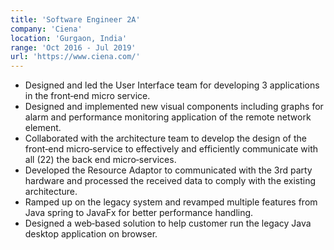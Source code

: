 ```yaml
---
title: 'Software Engineer 2A'
company: 'Ciena'
location: 'Gurgaon, India'
range: 'Oct 2016 - Jul 2019'
url: 'https://www.ciena.com/'
---
```


- Designed and led the User Interface team for developing 3 applications in the front‐end micro service.
- Designed and implemented new visual components including graphs for alarm and performance monitoring application of the remote network element.
- Collaborated with the architecture team to develop the design of the front‐end micro‐service to effectively and efficiently communicate with all (22) the back end micro‐services.
- Developed the Resource Adaptor to communicated with the 3rd party hardware and processed the received data to comply with the existing architecture.
- Ramped up on the legacy system and revamped multiple features from Java spring to JavaFx for better performance handling.
- Designed a web‐based solution to help customer run the legacy Java desktop application on browser.
